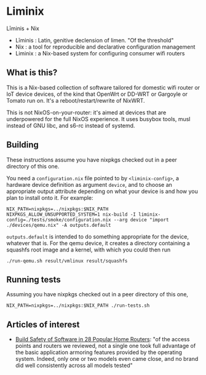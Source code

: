 # Liminix

Līminis + Nix

* Līminis : Latin, genitive declension of limen. "Of the threshold"
* Nix :  a tool for reproducible and declarative configuration management
* Liminix : a Nix-based system for configuring consumer wifi routers

## What is this?

This is a Nix-based collection of software tailored for domestic wifi
router or IoT device devices, of the kind that OpenWrt or DD-WRT or
Gargoyle or Tomato run on. It's a reboot/restart/rewrite of NixWRT.

This is not NixOS-on-your-router: it's aimed at devices that are
underpowered for the full NixOS experience. It uses busybox tools,
musl instead of GNU libc, and s6-rc instead of systemd.


## Building

These instructions assume you have nixpkgs checked out in a peer
directory of this one.

You need a `configuration.nix` file pointed to by `<liminix-config>`, a
hardware device definition as argument `device`, and to choose an
appropriate output attribute depending on what your device is and how
you plan to install onto it. For example:

    NIX_PATH=nixpkgs=../nixpkgs:$NIX_PATH NIXPKGS_ALLOW_UNSUPPORTED_SYSTEM=1 nix-build -I liminix-config=./tests/smoke/configuration.nix --arg device "import ./devices/qemu.nix" -A outputs.default

`outputs.default` is intended to do something appropriate for the
device, whatever that is. For the qemu device, it creates a directory
containing a squashfs root image and a kernel, with which you could
then run

    ./run-qemu.sh result/vmlinux result/squashfs


## Running tests

Assuming you have nixpkgs checked out in a peer directory of this one,

    NIX_PATH=nixpkgs=../nixpkgs:$NIX_PATH ./run-tests.sh


## Articles of interest

* [Build Safety of Software in 28 Popular Home Routers](https://cyber-itl.org/assets/papers/2018/build_safety_of_software_in_28_popular_home_routers.pdf):
   "of the access points and routers we reviewed, not a single one
took full advantage of the basic application armoring features
provided by the operating system. Indeed, only one or two models even
came close, and no brand did well consistently across all models
tested"
